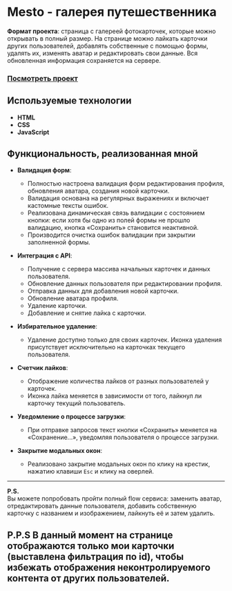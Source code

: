 # Mesto - галерея путешественника

**Формат проекта**: страница с галереей фотокарточек, которые можно открывать в полный размер. На странице можно лайкать карточки других пользователей, добавлять собственные с помощью формы, удалять их, изменять аватар и редактировать свои данные. Вся обновленная информация сохраняется на сервере.

### [Посмотреть проект](https://webborista.github.io/mesto-project-ff/)

## Используемые технологии

- **HTML**
- **CSS**
- **JavaScript**

## Функциональность, реализованная мной

- **Валидация форм**: 
  - Полностью настроена валидация форм редактирования профиля, обновления аватара, создания новой карточки. 
  - Валидация основана на регулярных выражениях и включает кастомные тексты ошибок.
  - Реализована динамическая связь валидации с состоянием кнопки: если хотя бы одно из полей формы не прошло валидацию, кнопка «Сохранить» становится неактивной.
  - Производится очистка ошибок валидации при закрытии заполненной формы.

- **Интеграция с API**:
  - Получение с сервера массива начальных карточек и данных пользователя.
  - Обновление данных пользователя при редактировании профиля.
  - Отправка данных для добавления новой карточки.
  - Обновление аватара профиля.
  - Удаление карточки.
  - Добавление и снятие лайка с карточки.

- **Избирательное удаление**:
  - Удаление доступно только для своих карточек. Иконка удаления присутствует исключительно на карточках текущего пользователя.

- **Счетчик лайков**:
  - Отображение количества лайков от разных пользователей у карточек.
  - Иконка лайка меняется в зависимости от того, лайкнул ли карточку текущий пользователь.

- **Уведомление о процессе загрузки**:
  - При отправке запросов текст кнопки «Сохранить» меняется на «Сохранение...», уведомляя пользователя о процессе загрузки.

- **Закрытие модальных окон**:
  - Реализовано закрытие модальных окон по клику на крестик, нажатию клавиши `Esc` и клику на оверлей.

---

**P.S.**  
Вы можете попробовать пройти полный flow сервиса: заменить аватар, отредактировать данные пользователя, добавить собственную карточку с названием и изображением, лайкнуть её и затем удалить.

**P.P.S**
В данный момент на странице отображаются только мои карточки (выставлена фильтрация по id), чтобы избежать отображения неконтролируемого контента от других пользователей.
---

